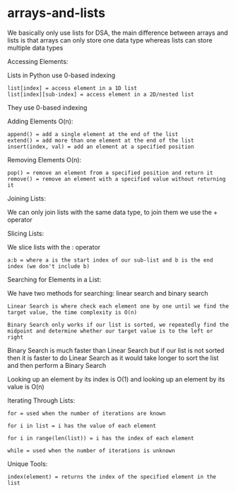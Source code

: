 # arrays-and-lists

We basically only use lists for DSA, the main difference between arrays and lists is that arrays can only store one data type whereas lists can store multiple data types

Accessing Elements:

Lists in Python use 0-based indexing

    list[index] = access element in a 1D list 
    list[index][sub-index] = access element in a 2D/nested list

They use 0-based indexing

Adding Elements O(n):

    append() = add a single element at the end of the list
    extend() = add more than one element at the end of the list
    insert(index, val) = add an element at a specified position
    
Removing Elements O(n):

    pop() = remove an element from a specified position and return it
    remove() = remove an element with a specified value without returning it
    
Joining Lists:

We can only join lists with the same data type, to join them we use the + operator

Slicing Lists:

We slice lists with the : operator

    a:b = where a is the start index of our sub-list and b is the end index (we don't include b)
    
Searching for Elements in a List:

We have two methods for searching: linear search and binary search

    Linear Search is where check each element one by one until we find the target value, the time complexity is O(n)

    Binary Search only works if our list is sorted, we repeatedly find the midpoint and determine whether our target value is to the left or right

Binary Search is much faster than Linear Search but if our list is not sorted then it is faster to do Linear Search as it would take longer to sort the list and then perform a Binary Search
    
Looking up an element by its index is O(1) and looking up an element by its value is O(n)

Iterating Through Lists:

    for = used when the number of iterations are known
    
    for i in list = i has the value of each element
    
    for i in range(len(list)) = i has the index of each element
    
    while = used when the number of iterations is unknown

Unique Tools:

    index(element) = returns the index of the specified element in the list

